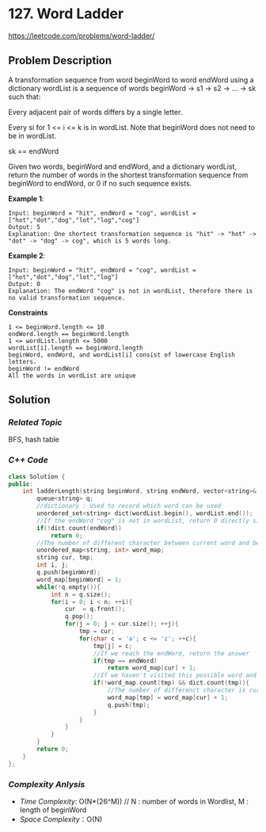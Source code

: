 # 127. Word Ladder
https://leetcode.com/problems/word-ladder/

## Problem Description

A transformation sequence from word beginWord to word endWord using a dictionary wordList is a sequence of words beginWord -> s1 -> s2 -> ... -> sk such that:

Every adjacent pair of words differs by a single letter.

Every si for 1 <= i <= k is in wordList. Note that beginWord does not need to be in wordList.

sk == endWord

Given two words, beginWord and endWord, and a dictionary wordList, return the number of words in the shortest transformation sequence from beginWord to endWord, or 0 if no such sequence exists.




**Example 1**:
```
Input: beginWord = "hit", endWord = "cog", wordList = ["hot","dot","dog","lot","log","cog"]
Output: 5
Explanation: One shortest transformation sequence is "hit" -> "hot" -> "dot" -> "dog" -> cog", which is 5 words long.
```
**Example 2**:
```
Input: beginWord = "hit", endWord = "cog", wordList = ["hot","dot","dog","lot","log"]
Output: 0
Explanation: The endWord "cog" is not in wordList, therefore there is no valid transformation sequence.
```


**Constraints**
```
1 <= beginWord.length <= 10
endWord.length == beginWord.length
1 <= wordList.length <= 5000
wordList[i].length == beginWord.length
beginWord, endWord, and wordList[i] consist of lowercase English letters.
beginWord != endWord
All the words in wordList are unique
```

## Solution

### _Related Topic_
   BFS, hash table

### _C++ Code_
```cpp
class Solution {
public:
    int ladderLength(string beginWord, string endWord, vector<string>& wordList) {
        queue<string> q;
        //dictionary : Used to record which word can be used
        unordered_set<string> dict(wordList.begin(), wordList.end());
        //If the endWord "cog" is not in wordList, return 0 directly since there is no valid transformation sequence.
        if(!dict.count(endWord))
            return 0;
        //The number of different character between current word and beginWord + 1
        unordered_map<string, int> word_map;
        string cur, tmp;
        int i, j;
        q.push(beginWord);
        word_map[beginWord] = 1;
        while(!q.empty()){
            int n = q.size();
            for(i = 0; i < n; ++i){
                cur  = q.front();
                q.pop();
                for(j = 0; j < cur.size(); ++j){
                    tmp = cur;
                    for(char c = 'a'; c <= 'z'; ++c){
                        tmp[j] = c;
                        //If we reach the endWord, return the answer
                        if(tmp == endWord)
                            return word_map[cur] + 1;
                        //If we haven't visited this possible word and it exists in the dictionary
                        if(!word_map.count(tmp) && dict.count(tmp)){
                            //The number of differenct character is current word's count + 1
                            word_map[tmp] = word_map[cur] + 1;
                            q.push(tmp);
                        }
                    }
                }
            }
        }
        return 0;
    }
};
```

### _Complexity Anlysis_
- _Time Complexity_: O(N*(26^M))  // N : number of words in Wordlist, M : length of beginWord
- _Space Complexity_：O(N)
